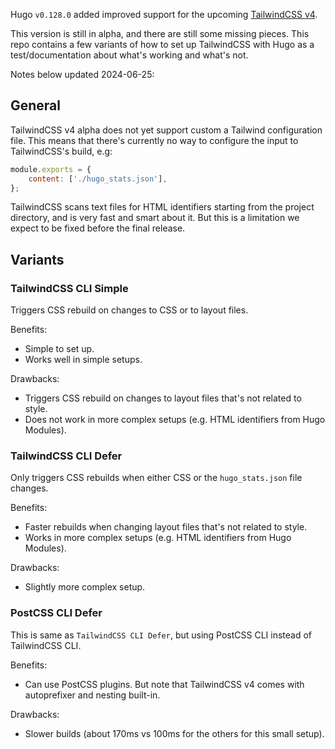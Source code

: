 

Hugo `v0.128.0` added improved support for the upcoming [TailwindCSS v4](https://tailwindcss.com/blog/tailwindcss-v4-alpha).


This version is still in alpha, and there are still some missing pieces. This repo contains a few variants of how to set up TailwindCSS with Hugo as a test/documentation about what's working and what's not.

Notes below updated 2024-06-25:


## General

TailwindCSS v4 alpha does not yet support custom a Tailwind configuration file. This means that there's currently no way to configure the input to TailwindCSS's build, e.g:

```js
module.exports = {
	content: ['./hugo_stats.json'],
};
```

TailwindCSS scans text files for HTML identifiers starting from the project directory, and is very fast and smart about it. But this is a limitation we expect to be fixed before the final release.

## Variants

### TailwindCSS CLI Simple

Triggers CSS rebuild on changes to CSS or to layout files.

Benefits:

* Simple to set up.
* Works well in simple setups.

Drawbacks:

* Triggers CSS rebuild on changes to layout files that's not related to style.
* Does not work in more complex setups (e.g. HTML identifiers from Hugo Modules).

### TailwindCSS CLI Defer

Only triggers CSS rebuilds when either CSS or the `hugo_stats.json` file changes.

Benefits:

* Faster rebuilds when changing layout files that's not related to style.
* Works in more complex setups (e.g. HTML identifiers from Hugo Modules).

Drawbacks:

* Slightly more complex setup.

### PostCSS CLI Defer

This is same as `TailwindCSS CLI Defer`, but using PostCSS CLI instead of TailwindCSS CLI.

Benefits:

* Can use PostCSS plugins. But note that TailwindCSS v4 comes with autoprefixer and nesting built-in.

Drawbacks:

* Slower builds (about 170ms vs 100ms for the others for this small setup).


